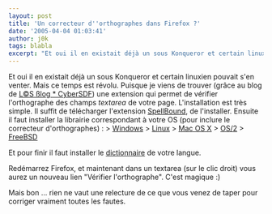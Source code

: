 ```yaml
---
layout: post
title: 'Un correcteur d''orthographes dans Firefox ?'
date: '2005-04-04 01:03:41'
author: j0k
tags: blabla
excerpt: "Et oui il en existait déjà un sous Konqueror et certain linuxien pouvait s'en venter. Mais ce temps est révolu. Puisque je viens de trouver (grâce au blog de [L©S ßlog * CyberSDF](http://cybersdf.org/?2005/03/28/52-verificateur-orthographique-pour-formulaires)) une extension qui permet de vérifier l'orthographe des champs *textarea* de votre page.     \n     …"
---
```


Et oui il en existait déjà un sous Konqueror et certain linuxien pouvait s'en venter. Mais ce temps est révolu. Puisque je viens de trouver (grâce au blog de [L©S ßlog * CyberSDF](http://cybersdf.org/?2005/03/28/52-verificateur-orthographique-pour-formulaires)) une extension qui permet de vérifier l'orthographe des champs *textarea* de votre page.
L'installation est très simple. Il suffit de télécharger l'extension [SpellBound](http://exchangecode.com/spellbound/downloads/spellbound-0.7.3.xpi), de l'installer. Ensuite il faut installer la librairie correspondant à votre OS (pour inclure le correcteur d'orthographes) :   &gt; [Windows](http://exchangecode.com/spellbound/downloads/spellbound-lib-win32-0.8.1.xpi)   &gt; [Linux](http://exchangecode.com/spellbound/downloads/spellbound-lib-linux-0.8.1.xpi)   &gt; [Mac OS X](http://exchangecode.com/spellbound/downloads/spellbound-lib-mac-0.7.1.xpi)   &gt; [OS/2](http://exchangecode.com/spellbound/downloads/spellbound-lib-os2-0.8.1.xpi)   &gt; [FreeBSD](http://exchangecode.com/spellbound/downloads/spellbound-lib-freebsd-0.8.1.xpi)

Et pour finir il faut installer le [dictionnaire](http://dictionaries.mozdev.org/installation.html) de votre langue.

Redémarrez Firefox, et maintenant dans un textarea (sur le clic droit) vous aurez un nouveau lien "Vérifier l'orthographe". C'est magique :)

Mais bon ... rien ne vaut une relecture de ce que vous venez de taper pour corriger vraiment toutes les fautes.
